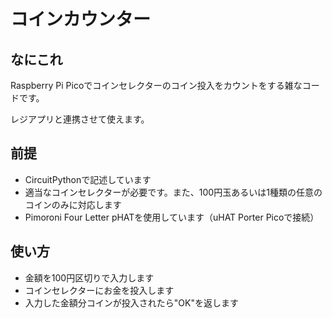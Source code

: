# コインカウンター

## なにこれ

Raspberry Pi Picoでコインセレクターのコイン投入をカウントをする雑なコードです。

レジアプリと連携させて使えます。

## 前提

* CircuitPythonで記述しています
* 適当なコインセレクターが必要です。また、100円玉あるいは1種類の任意のコインのみに対応します
* Pimoroni Four Letter pHATを使用しています（uHAT Porter Picoで接続）

## 使い方

* 金額を100円区切りで入力します
* コインセレクターにお金を投入します
* 入力した金額分コインが投入されたら"OK"を返します